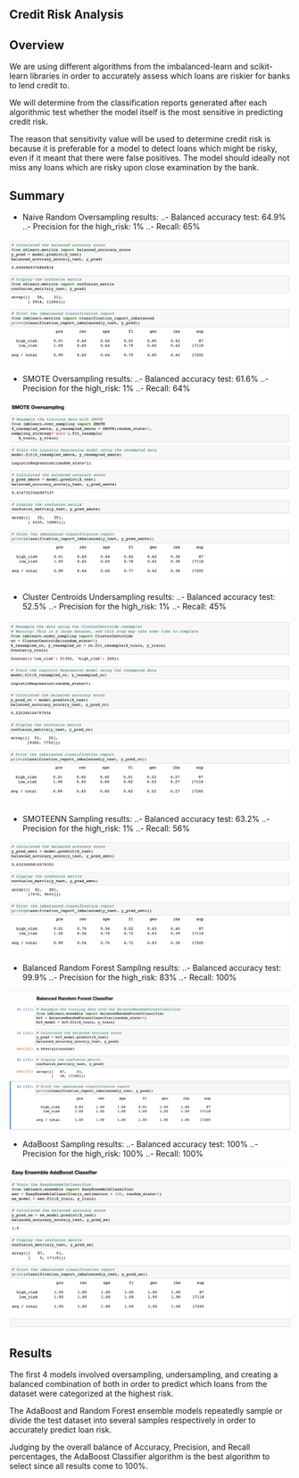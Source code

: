 ## Credit Risk Analysis

## Overview
We are using different algorithms from the imbalanced-learn and scikit-learn libraries in order to accurately assess which loans are riskier for banks to lend credit to.

We will determine from the classification reports generated after each algorithmic test whether the model itself is the most sensitive in predicting credit risk.

The reason that sensitivity value will be used to determine credit risk is because it is preferable for a model to detect loans which might be risky, even if it meant that there were false positives. The model should ideally not miss any loans which are risky upon close examination by the bank.

## Summary

* Naive Random Oversampling results: 
    ..- Balanced accuracy test: 64.9%
    ..- Precision for the high_risk: 1%
    ..- Recall: 65%

![Random Oversampling](https://github.com/namin1993/Credit_Risk_Analysis/blob/acc0a5a4e3b1a47a9d778aee6ebc06416bdb7ad9/Screenshots/Random_Oversampling.png)


* SMOTE Oversampling results: 
    ..- Balanced accuracy test: 61.6%
    ..- Precision for the high_risk: 1%
    ..- Recall: 64%

![SMOTE Oversampling](https://github.com/namin1993/Credit_Risk_Analysis/blob/acc0a5a4e3b1a47a9d778aee6ebc06416bdb7ad9/Screenshots/SMOTE_Oversampling.png)


* Cluster Centroids Undersampling results:
    ..- Balanced accuracy test: 52.5%
    ..- Precision for the high_risk: 1%
    ..- Recall: 45%

![Cluster Centroids Undersampling](https://github.com/namin1993/Credit_Risk_Analysis/blob/acc0a5a4e3b1a47a9d778aee6ebc06416bdb7ad9/Screenshots/ClusterCentroids_Undersampling.png)


* SMOTEENN Sampling results:
    ..- Balanced accuracy test: 63.2%
    ..- Precision for the high_risk: 1%
    ..- Recall: 56%

![SMOTEENN Sampling](https://github.com/namin1993/Credit_Risk_Analysis/blob/acc0a5a4e3b1a47a9d778aee6ebc06416bdb7ad9/Screenshots/SMOTEENN_Sampling.png)


* Balanced Random Forest Sampling results:
    ..- Balanced accuracy test: 99.9%
    ..- Precision for the high_risk: 83%
    ..- Recall: 100%

![Balanced Random Forest](https://github.com/namin1993/Credit_Risk_Analysis/blob/acc0a5a4e3b1a47a9d778aee6ebc06416bdb7ad9/Screenshots/Balanced_Random_Forest.png)

* AdaBoost Sampling results:
    ..- Balanced accuracy test: 100%
    ..- Precision for the high_risk: 100%
    ..- Recall: 100%

![AdaBoost](https://github.com/namin1993/Credit_Risk_Analysis/blob/acc0a5a4e3b1a47a9d778aee6ebc06416bdb7ad9/Screenshots/AdaBoost.png)


## Results

The first 4 models involved oversampling, undersampling, and creating a balanced combination of both in order to predict which loans from the dataset were categorized at the highest risk.

The AdaBoost and Random Forest ensemble models repeatedly sample or divide the test dataset into several samples respectively in order to accurately predict loan risk.

Judging by the overall balance of Accuracy, Precision, and Recall percentages, the AdaBoost Classifier algorithm is the best algorithm to select since all results come to 100%.
